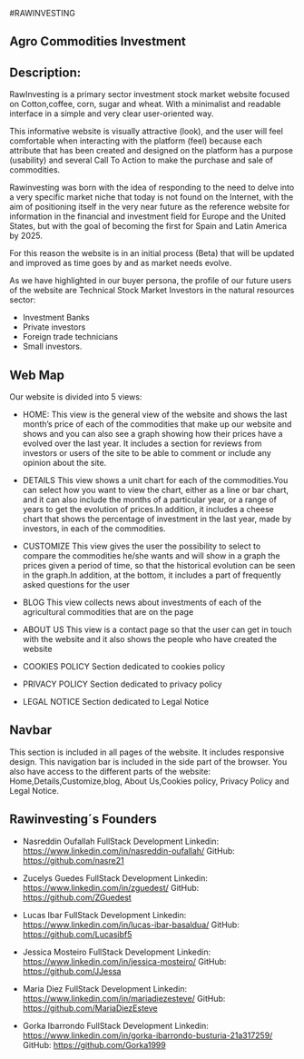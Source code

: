 #RAWINVESTING
## Agro Commodities Investment

## Description:

RawInvesting is a primary sector investment stock market website focused on Cotton,coffee, corn, sugar and wheat. With a minimalist and readable interface in a simple and very clear user-oriented way.

This informative website is visually attractive (look), and the user will feel comfortable when interacting with the platform (feel) because each attribute that has been created and designed on the platform has a purpose (usability) and several Call To Action to make the purchase and sale of commodities.

Rawinvesting was born with the idea of responding to the need to delve into a very specific market niche that today is not found on the Internet, with the aim of positioning itself in the very near future as the reference website for information in the financial and investment field for Europe and the United States, but with the goal of becoming the first for Spain and Latin America by 2025.

For this reason the website is in an initial process (Beta) that will be updated and improved as time goes by and as market needs evolve.

As we have highlighted in our buyer persona, the profile of our future users of the website are Technical Stock Market Investors in the natural resources sector:
* Investment Banks
* Private investors
* Foreign trade technicians
* Small investors.


## Web Map

Our website is divided into 5 views:
* HOME:
This view is the general view of the website and shows the last month’s price of each of the commodities that make up our website and shows and you can also see a graph showing how their prices have a evolved over  the last year.
It includes a section for reviews from investors or users of the site to be able to comment or include any opinion about the site.
* DETAILS
This view shows a unit chart for each of the commodities.You can select how you want to view the chart, either as a line or bar chart, and it can also include the months of a particular year, or a range of years to get the evolution of prices.In addition, it includes a cheese chart that shows the percentage of investment in the last year, made by investors, in each of the commodities.

* CUSTOMIZE
 This view gives the user the possibility to select to compare the commodities he/she wants and will show in a graph the prices given a period of time, so that the historical evolution can be seen in the graph.In addition, at the bottom, it includes a part of frequently asked questions for the user
 
* BLOG
This view collects news about investments of each of the agricultural commodities that are on the page
* ABOUT US
This view is a contact page so that the user can get in touch with the website and it also shows the people who have created the website

* COOKIES POLICY
Section dedicated to cookies policy

* PRIVACY POLICY
Section dedicated to privacy policy

* LEGAL NOTICE
Section dedicated to Legal Notice

## Navbar

This section is included in all pages of the website. It includes responsive design.
This navigation bar is included in the side part of the browser.
You also have access to the different parts of the website: Home,Details,Customize,blog, About Us,Cookies policy, Privacy Policy and Legal Notice.

## Rawinvesting´s Founders


* Nasreddin Oufallah
FullStack Development
Linkedin: https://www.linkedin.com/in/nasreddin-oufallah/
GitHub: https://github.com/nasre21

* Zucelys Guedes
FullStack Development
Linkedin: https://www.linkedin.com/in/zguedest/
GitHub: https://github.com/ZGuedest

* Lucas Ibar
FullStack Development
Linkedin: https://www.linkedin.com/in/lucas-ibar-basaldua/
GitHub: https://github.com/Lucasibf5

* Jessica Mosteiro
FullStack Development
Linkedin: https://www.linkedin.com/in/jessica-mosteiro/
GitHub: https://github.com/JJessa

* Maria Diez
FullStack Development
Linkedin: https://www.linkedin.com/in/mariadiezesteve/
GitHub: https://github.com/MariaDiezEsteve

* Gorka Ibarrondo
FullStack Development
Linkedin: https://www.linkedin.com/in/gorka-ibarrondo-busturia-21a317259/
GitHub: https://github.com/Gorka1999


